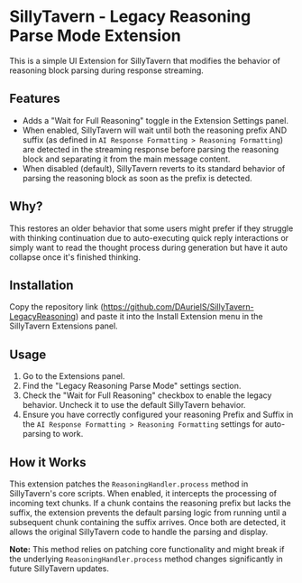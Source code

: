 # SillyTavern - Legacy Reasoning Parse Mode Extension

This is a simple UI Extension for SillyTavern that modifies the behavior of reasoning block parsing during response streaming.

## Features

- Adds a "Wait for Full Reasoning" toggle in the Extension Settings panel.
- When enabled, SillyTavern will wait until both the reasoning prefix AND suffix (as defined in `AI Response Formatting > Reasoning Formatting`) are detected in the streaming response before parsing the reasoning block and separating it from the main message content.
- When disabled (default), SillyTavern reverts to its standard behavior of parsing the reasoning block as soon as the prefix is detected.

## Why?

This restores an older behavior that some users might prefer if they struggle with thinking continuation due to auto-executing quick reply interactions or simply want to read the thought process during generation but have it auto collapse once it's finished thinking.

## Installation

Copy the repository link (https://github.com/DAurielS/SillyTavern-LegacyReasoning) and paste it into the Install Extension menu in the SillyTavern Extensions panel.

## Usage

1.  Go to the Extensions panel.
2.  Find the "Legacy Reasoning Parse Mode" settings section.
3.  Check the "Wait for Full Reasoning" checkbox to enable the legacy behavior. Uncheck it to use the default SillyTavern behavior.
4.  Ensure you have correctly configured your reasoning Prefix and Suffix in the `AI Response Formatting > Reasoning Formatting` settings for auto-parsing to work.

## How it Works

This extension patches the `ReasoningHandler.process` method in SillyTavern's core scripts. When enabled, it intercepts the processing of incoming text chunks. If a chunk contains the reasoning prefix but lacks the suffix, the extension prevents the default parsing logic from running until a subsequent chunk containing the suffix arrives. Once both are detected, it allows the original SillyTavern code to handle the parsing and display.

**Note:** This method relies on patching core functionality and might break if the underlying `ReasoningHandler.process` method changes significantly in future SillyTavern updates.